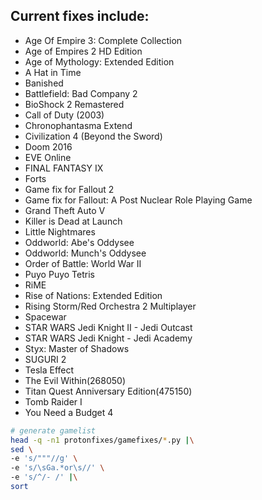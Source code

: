 ## Current fixes include:
- Age Of Empire 3: Complete Collection
- Age of Empires 2 HD Edition
- Age of Mythology: Extended Edition
- A Hat in Time
- Banished
- Battlefield: Bad Company 2
- BioShock 2 Remastered
- Call of Duty (2003)
- Chronophantasma Extend
- Civilization 4 (Beyond the Sword)
- Doom 2016
- EVE Online
- FINAL FANTASY IX
- Forts
- Game fix for Fallout 2
- Game fix for Fallout: A Post Nuclear Role Playing Game
- Grand Theft Auto V
- Killer is Dead at Launch
- Little Nightmares
- Oddworld: Abe's Oddysee
- Oddworld: Munch's Oddysee
- Order of Battle: World War II
- Puyo Puyo Tetris
- RiME
- Rise of Nations: Extended Edition
- Rising Storm/Red Orchestra 2 Multiplayer
- Spacewar
- STAR WARS Jedi Knight II - Jedi Outcast
- STAR WARS Jedi Knight - Jedi Academy
- Styx: Master of Shadows
- SUGURI 2
- Tesla Effect
- The Evil Within(268050)
- Titan Quest Anniversary Edition(475150)
- Tomb Raider I
- You Need a Budget 4

```bash
# generate gamelist
head -q -n1 protonfixes/gamefixes/*.py |\
sed \
-e 's/"""//g' \
-e 's/\sGa.*or\s//' \
-e 's/^/- /' |\
sort
```